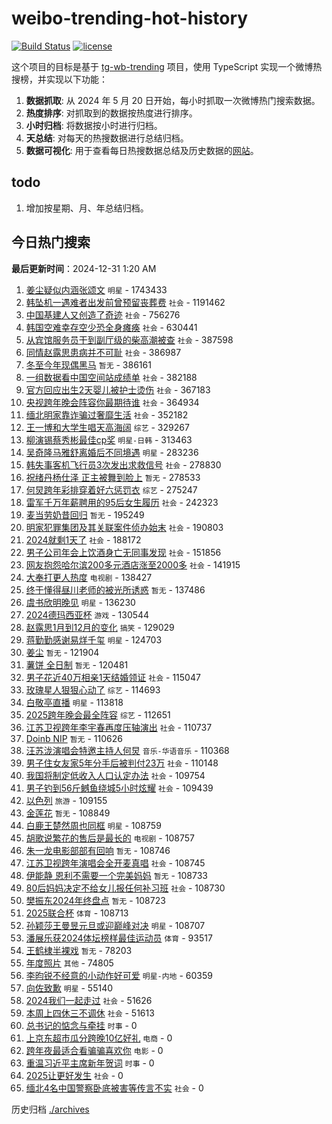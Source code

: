 # weibo-trending-hot-history

[![Build Status](https://github.com/lxw15337674/weibo-trending-hot-history/actions/workflows/nodejs.yml/badge.svg)](https://github.com/lxw15337674/weibo-trending-hot-history/actions)
[![license](https://img.shields.io/github/license/lxw15337674/weibo-trending-hot-history)](https://github.com/lxw15337674/weibo-trending-hot-history/blob/master/LICENSE)


这个项目的目标是基于 [tg-wb-trending](https://github.com/xiadd/tg-wb-trending) 项目，使用 TypeScript 实现一个微博热搜榜，并实现以下功能：

1. **数据抓取**: 从 2024 年 5 月 20 日开始，每小时抓取一次微博热门搜索数据。
2. **热度排序**: 对抓取到的数据按热度进行排序。
3. **小时归档**: 将数据按小时进行归档。
4. **天总结**: 对每天的热搜数据进行总结归档。
5. **数据可视化**: 用于查看每日热搜数据总结及历史数据的[网站](https://weibo-trending-hot-history.vercel.app/)。

## todo

1. 增加按星期、月、年总结归档。



## 今日热门搜索


















































































































































































































































































































































































































































































































































































































































































































































































































































































































































































































































































































































































































































































































































































































































































































































































































































































































































































































































































































































































































































































































































































































































































































































































































































































































































































































































































































































































































































































































































































































































































































































































































































































































































































































































































































































































































































































































































































































































































































































































































































































































































































































































































































































































































































































































































































































































































































































































































































































































































































































































































































































































































































































<!-- BEGIN -->

**最后更新时间**：2024-12-31 1:20 AM
1. [姜尘疑似内涵张颂文](https://m.weibo.cn/search?containerid=100103type%3D1%26t%3D10%26q%3D%23%E5%A7%9C%E5%B0%98%E7%96%91%E4%BC%BC%E5%86%85%E6%B6%B5%E5%BC%A0%E9%A2%82%E6%96%87%23&stream_entry_id=31&isnewpage=1&extparam=seat%3D1%26lcate%3D5001%26realpos%3D1%26pos%3D0%26dgr%3D0%26filter_type%3Drealtimehot%26c_type%3D31%26cate%3D5001%26flag%3D1%26q%3D%2523%25E5%25A7%259C%25E5%25B0%2598%25E7%2596%2591%25E4%25BC%25BC%25E5%2586%2585%25E6%25B6%25B5%25E5%25BC%25A0%25E9%25A2%2582%25E6%2596%2587%2523%26band_rank%3D1%26stream_entry_id%3D31%26display_time%3D1735576138%26pre_seqid%3D17355761381150324529144) `明星` - 1743433
2. [韩坠机一遇难者出发前曾预留丧葬费](https://m.weibo.cn/search?containerid=100103type%3D1%26t%3D10%26q%3D%23%E9%9F%A9%E5%9D%A0%E6%9C%BA%E4%B8%80%E9%81%87%E9%9A%BE%E8%80%85%E5%87%BA%E5%8F%91%E5%89%8D%E6%9B%BE%E9%A2%84%E7%95%99%E4%B8%A7%E8%91%AC%E8%B4%B9%23&stream_entry_id=31&isnewpage=1&extparam=seat%3D1%26lcate%3D5001%26realpos%3D2%26pos%3D1%26dgr%3D0%26filter_type%3Drealtimehot%26c_type%3D31%26cate%3D5001%26flag%3D1%26q%3D%2523%25E9%259F%25A9%25E5%259D%25A0%25E6%259C%25BA%25E4%25B8%2580%25E9%2581%2587%25E9%259A%25BE%25E8%2580%2585%25E5%2587%25BA%25E5%258F%2591%25E5%2589%258D%25E6%259B%25BE%25E9%25A2%2584%25E7%2595%2599%25E4%25B8%25A7%25E8%2591%25AC%25E8%25B4%25B9%2523%26band_rank%3D2%26stream_entry_id%3D31%26display_time%3D1735576138%26pre_seqid%3D17355761381150324529144) `社会` - 1191462
3. [中国基建人又创造了奇迹](https://m.weibo.cn/search?containerid=100103type%3D1%26t%3D10%26q%3D%23%E4%B8%AD%E5%9B%BD%E5%9F%BA%E5%BB%BA%E4%BA%BA%E5%8F%88%E5%88%9B%E9%80%A0%E4%BA%86%E5%A5%87%E8%BF%B9%23&stream_entry_id=31&isnewpage=1&extparam=seat%3D1%26lcate%3D5001%26realpos%3D3%26pos%3D2%26dgr%3D0%26filter_type%3Drealtimehot%26c_type%3D31%26cate%3D5001%26flag%3D0%26q%3D%2523%25E4%25B8%25AD%25E5%259B%25BD%25E5%259F%25BA%25E5%25BB%25BA%25E4%25BA%25BA%25E5%258F%2588%25E5%2588%259B%25E9%2580%25A0%25E4%25BA%2586%25E5%25A5%2587%25E8%25BF%25B9%2523%26band_rank%3D3%26stream_entry_id%3D31%26display_time%3D1735576138%26pre_seqid%3D17355761381150324529144) `社会` - 756276
4. [韩国空难幸存空少恐全身瘫痪](https://m.weibo.cn/search?containerid=100103type%3D1%26t%3D10%26q%3D%23%E9%9F%A9%E5%9B%BD%E7%A9%BA%E9%9A%BE%E5%B9%B8%E5%AD%98%E7%A9%BA%E5%B0%91%E6%81%90%E5%85%A8%E8%BA%AB%E7%98%AB%E7%97%AA%23&stream_entry_id=31&isnewpage=1&extparam=seat%3D1%26lcate%3D5001%26realpos%3D4%26pos%3D4%26dgr%3D0%26filter_type%3Drealtimehot%26c_type%3D31%26cate%3D5001%26flag%3D0%26q%3D%2523%25E9%259F%25A9%25E5%259B%25BD%25E7%25A9%25BA%25E9%259A%25BE%25E5%25B9%25B8%25E5%25AD%2598%25E7%25A9%25BA%25E5%25B0%2591%25E6%2581%2590%25E5%2585%25A8%25E8%25BA%25AB%25E7%2598%25AB%25E7%2597%25AA%2523%26band_rank%3D4%26stream_entry_id%3D31%26display_time%3D1735576138%26pre_seqid%3D17355761381150324529144) `社会` - 630441
5. [从宾馆服务员干到副厅级的柴高潮被查](https://m.weibo.cn/search?containerid=100103type%3D1%26t%3D10%26q%3D%23%E4%BB%8E%E5%AE%BE%E9%A6%86%E6%9C%8D%E5%8A%A1%E5%91%98%E5%B9%B2%E5%88%B0%E5%89%AF%E5%8E%85%E7%BA%A7%E7%9A%84%E6%9F%B4%E9%AB%98%E6%BD%AE%E8%A2%AB%E6%9F%A5%23&stream_entry_id=31&isnewpage=1&extparam=seat%3D1%26lcate%3D5001%26realpos%3D5%26pos%3D5%26dgr%3D0%26filter_type%3Drealtimehot%26c_type%3D31%26cate%3D5001%26flag%3D2%26q%3D%2523%25E4%25BB%258E%25E5%25AE%25BE%25E9%25A6%2586%25E6%259C%258D%25E5%258A%25A1%25E5%2591%2598%25E5%25B9%25B2%25E5%2588%25B0%25E5%2589%25AF%25E5%258E%2585%25E7%25BA%25A7%25E7%259A%2584%25E6%259F%25B4%25E9%25AB%2598%25E6%25BD%25AE%25E8%25A2%25AB%25E6%259F%25A5%2523%26band_rank%3D5%26stream_entry_id%3D31%26display_time%3D1735576138%26pre_seqid%3D17355761381150324529144) `社会` - 387598
6. [同情赵露思患病并不可耻](https://m.weibo.cn/search?containerid=100103type%3D1%26t%3D10%26q%3D%23%E5%90%8C%E6%83%85%E8%B5%B5%E9%9C%B2%E6%80%9D%E6%82%A3%E7%97%85%E5%B9%B6%E4%B8%8D%E5%8F%AF%E8%80%BB%23&stream_entry_id=31&isnewpage=1&extparam=seat%3D1%26lcate%3D5001%26realpos%3D6%26pos%3D6%26dgr%3D0%26filter_type%3Drealtimehot%26c_type%3D31%26cate%3D5001%26flag%3D2%26q%3D%2523%25E5%2590%258C%25E6%2583%2585%25E8%25B5%25B5%25E9%259C%25B2%25E6%2580%259D%25E6%2582%25A3%25E7%2597%2585%25E5%25B9%25B6%25E4%25B8%258D%25E5%258F%25AF%25E8%2580%25BB%2523%26band_rank%3D6%26stream_entry_id%3D31%26display_time%3D1735576138%26pre_seqid%3D17355761381150324529144) `社会` - 386987
7. [冬至今年现偶黑马](https://m.weibo.cn/search?containerid=100103type%3D1%26t%3D10%26q%3D%E5%86%AC%E8%87%B3%E4%BB%8A%E5%B9%B4%E7%8E%B0%E5%81%B6%E9%BB%91%E9%A9%AC&stream_entry_id=31&isnewpage=1&extparam=seat%3D1%26lcate%3D5001%26realpos%3D7%26pos%3D8%26dgr%3D0%26filter_type%3Drealtimehot%26c_type%3D31%26cate%3D5001%26flag%3D2%26q%3D%25E5%2586%25AC%25E8%2587%25B3%25E4%25BB%258A%25E5%25B9%25B4%25E7%258E%25B0%25E5%2581%25B6%25E9%25BB%2591%25E9%25A9%25AC%26band_rank%3D7%26stream_entry_id%3D31%26display_time%3D1735576138%26pre_seqid%3D17355761381150324529144) `暂无` - 386161
8. [一组数据看中国空间站成绩单](https://m.weibo.cn/search?containerid=100103type%3D1%26t%3D10%26q%3D%23%E4%B8%80%E7%BB%84%E6%95%B0%E6%8D%AE%E7%9C%8B%E4%B8%AD%E5%9B%BD%E7%A9%BA%E9%97%B4%E7%AB%99%E6%88%90%E7%BB%A9%E5%8D%95%23&stream_entry_id=31&isnewpage=1&extparam=seat%3D1%26cate%3D5001%26lcate%3D5001%26band_rank%3D3%26pos%3D2%26q%3D%2523%25E4%25B8%2580%25E7%25BB%2584%25E6%2595%25B0%25E6%258D%25AE%25E7%259C%258B%25E4%25B8%25AD%25E5%259B%25BD%25E7%25A9%25BA%25E9%2597%25B4%25E7%25AB%2599%25E6%2588%2590%25E7%25BB%25A9%25E5%258D%2595%2523%26dgr%3D0%26realpos%3D3%26stream_entry_id%3D31%26filter_type%3Drealtimehot%26flag%3D0%26c_type%3D31%26display_time%3D1735579225%26pre_seqid%3D173557922532002329041121) `社会` - 382188
9. [官方回应出生2天婴儿被护士烫伤](https://m.weibo.cn/search?containerid=100103type%3D1%26t%3D10%26q%3D%23%E5%AE%98%E6%96%B9%E5%9B%9E%E5%BA%94%E5%87%BA%E7%94%9F2%E5%A4%A9%E5%A9%B4%E5%84%BF%E8%A2%AB%E6%8A%A4%E5%A3%AB%E7%83%AB%E4%BC%A4%23&stream_entry_id=31&isnewpage=1&extparam=seat%3D1%26lcate%3D5001%26realpos%3D8%26pos%3D9%26dgr%3D0%26filter_type%3Drealtimehot%26c_type%3D31%26cate%3D5001%26flag%3D1%26q%3D%2523%25E5%25AE%2598%25E6%2596%25B9%25E5%259B%259E%25E5%25BA%2594%25E5%2587%25BA%25E7%2594%259F2%25E5%25A4%25A9%25E5%25A9%25B4%25E5%2584%25BF%25E8%25A2%25AB%25E6%258A%25A4%25E5%25A3%25AB%25E7%2583%25AB%25E4%25BC%25A4%2523%26band_rank%3D8%26stream_entry_id%3D31%26display_time%3D1735576138%26pre_seqid%3D17355761381150324529144) `社会` - 367183
10. [央视跨年晚会阵容你最期待谁](https://m.weibo.cn/search?containerid=100103type%3D1%26t%3D10%26q%3D%23%E5%A4%AE%E8%A7%86%E8%B7%A8%E5%B9%B4%E6%99%9A%E4%BC%9A%E9%98%B5%E5%AE%B9%E4%BD%A0%E6%9C%80%E6%9C%9F%E5%BE%85%E8%B0%81%23&stream_entry_id=31&isnewpage=1&extparam=seat%3D1%26lcate%3D5001%26realpos%3D9%26pos%3D10%26dgr%3D0%26filter_type%3Drealtimehot%26c_type%3D31%26cate%3D5001%26flag%3D0%26q%3D%2523%25E5%25A4%25AE%25E8%25A7%2586%25E8%25B7%25A8%25E5%25B9%25B4%25E6%2599%259A%25E4%25BC%259A%25E9%2598%25B5%25E5%25AE%25B9%25E4%25BD%25A0%25E6%259C%2580%25E6%259C%259F%25E5%25BE%2585%25E8%25B0%2581%2523%26band_rank%3D9%26stream_entry_id%3D31%26display_time%3D1735576138%26pre_seqid%3D17355761381150324529144) `社会` - 364934
11. [缅北明家靠诈骗过奢靡生活](https://m.weibo.cn/search?containerid=100103type%3D1%26t%3D10%26q%3D%23%E7%BC%85%E5%8C%97%E6%98%8E%E5%AE%B6%E9%9D%A0%E8%AF%88%E9%AA%97%E8%BF%87%E5%A5%A2%E9%9D%A1%E7%94%9F%E6%B4%BB%23&stream_entry_id=31&isnewpage=1&extparam=seat%3D1%26lcate%3D5001%26realpos%3D10%26pos%3D11%26dgr%3D0%26filter_type%3Drealtimehot%26c_type%3D31%26cate%3D5001%26flag%3D1%26q%3D%2523%25E7%25BC%2585%25E5%258C%2597%25E6%2598%258E%25E5%25AE%25B6%25E9%259D%25A0%25E8%25AF%2588%25E9%25AA%2597%25E8%25BF%2587%25E5%25A5%25A2%25E9%259D%25A1%25E7%2594%259F%25E6%25B4%25BB%2523%26band_rank%3D10%26stream_entry_id%3D31%26display_time%3D1735576138%26pre_seqid%3D17355761381150324529144) `社会` - 352182
12. [王一博和大学生唱天高海阔](https://m.weibo.cn/search?containerid=100103type%3D1%26t%3D10%26q%3D%23%E7%8E%8B%E4%B8%80%E5%8D%9A%E5%92%8C%E5%A4%A7%E5%AD%A6%E7%94%9F%E5%94%B1%E5%A4%A9%E9%AB%98%E6%B5%B7%E9%98%94%23&stream_entry_id=31&isnewpage=1&extparam=seat%3D1%26lcate%3D5001%26realpos%3D11%26pos%3D12%26dgr%3D0%26filter_type%3Drealtimehot%26c_type%3D31%26cate%3D5001%26flag%3D1%26q%3D%2523%25E7%258E%258B%25E4%25B8%2580%25E5%258D%259A%25E5%2592%258C%25E5%25A4%25A7%25E5%25AD%25A6%25E7%2594%259F%25E5%2594%25B1%25E5%25A4%25A9%25E9%25AB%2598%25E6%25B5%25B7%25E9%2598%2594%2523%26band_rank%3D11%26stream_entry_id%3D31%26display_time%3D1735576138%26pre_seqid%3D17355761381150324529144) `综艺` - 329267
13. [柳演锡蔡秀彬最佳cp奖](https://m.weibo.cn/search?containerid=100103type%3D1%26t%3D10%26q%3D%23%E6%9F%B3%E6%BC%94%E9%94%A1%E8%94%A1%E7%A7%80%E5%BD%AC%E6%9C%80%E4%BD%B3cp%E5%A5%96%23&stream_entry_id=31&isnewpage=1&extparam=seat%3D1%26lcate%3D5001%26realpos%3D12%26pos%3D13%26dgr%3D0%26filter_type%3Drealtimehot%26c_type%3D31%26cate%3D5001%26flag%3D0%26q%3D%2523%25E6%259F%25B3%25E6%25BC%2594%25E9%2594%25A1%25E8%2594%25A1%25E7%25A7%2580%25E5%25BD%25AC%25E6%259C%2580%25E4%25BD%25B3cp%25E5%25A5%2596%2523%26band_rank%3D12%26stream_entry_id%3D31%26display_time%3D1735576138%26pre_seqid%3D17355761381150324529144) `明星-日韩` - 313463
14. [吴奇隆马雅舒离婚后不同境遇](https://m.weibo.cn/search?containerid=100103type%3D1%26t%3D10%26q%3D%23%E5%90%B4%E5%A5%87%E9%9A%86%E9%A9%AC%E9%9B%85%E8%88%92%E7%A6%BB%E5%A9%9A%E5%90%8E%E4%B8%8D%E5%90%8C%E5%A2%83%E9%81%87%23&stream_entry_id=31&isnewpage=1&extparam=seat%3D1%26lcate%3D5001%26realpos%3D13%26pos%3D14%26dgr%3D0%26filter_type%3Drealtimehot%26c_type%3D31%26cate%3D5001%26flag%3D2%26q%3D%2523%25E5%2590%25B4%25E5%25A5%2587%25E9%259A%2586%25E9%25A9%25AC%25E9%259B%2585%25E8%2588%2592%25E7%25A6%25BB%25E5%25A9%259A%25E5%2590%258E%25E4%25B8%258D%25E5%2590%258C%25E5%25A2%2583%25E9%2581%2587%2523%26band_rank%3D13%26stream_entry_id%3D31%26display_time%3D1735576138%26pre_seqid%3D17355761381150324529144) `明星` - 283236
15. [韩失事客机飞行员3次发出求救信号](https://m.weibo.cn/search?containerid=100103type%3D1%26t%3D10%26q%3D%23%E9%9F%A9%E5%A4%B1%E4%BA%8B%E5%AE%A2%E6%9C%BA%E9%A3%9E%E8%A1%8C%E5%91%983%E6%AC%A1%E5%8F%91%E5%87%BA%E6%B1%82%E6%95%91%E4%BF%A1%E5%8F%B7%23&stream_entry_id=31&isnewpage=1&extparam=seat%3D1%26lcate%3D5001%26realpos%3D14%26pos%3D15%26dgr%3D0%26filter_type%3Drealtimehot%26c_type%3D31%26cate%3D5001%26flag%3D0%26q%3D%2523%25E9%259F%25A9%25E5%25A4%25B1%25E4%25BA%258B%25E5%25AE%25A2%25E6%259C%25BA%25E9%25A3%259E%25E8%25A1%258C%25E5%2591%25983%25E6%25AC%25A1%25E5%258F%2591%25E5%2587%25BA%25E6%25B1%2582%25E6%2595%2591%25E4%25BF%25A1%25E5%258F%25B7%2523%26band_rank%3D14%26stream_entry_id%3D31%26display_time%3D1735576138%26pre_seqid%3D17355761381150324529144) `社会` - 278830
16. [祝绪丹杨仕泽 正主被舞到脸上](https://m.weibo.cn/search?containerid=100103type%3D1%26t%3D10%26q%3D%E7%A5%9D%E7%BB%AA%E4%B8%B9%E6%9D%A8%E4%BB%95%E6%B3%BD+%E6%AD%A3%E4%B8%BB%E8%A2%AB%E8%88%9E%E5%88%B0%E8%84%B8%E4%B8%8A&stream_entry_id=31&isnewpage=1&extparam=seat%3D1%26lcate%3D5001%26realpos%3D15%26pos%3D16%26dgr%3D0%26filter_type%3Drealtimehot%26c_type%3D31%26cate%3D5001%26flag%3D1%26q%3D%25E7%25A5%259D%25E7%25BB%25AA%25E4%25B8%25B9%25E6%259D%25A8%25E4%25BB%2595%25E6%25B3%25BD%2520%25E6%25AD%25A3%25E4%25B8%25BB%25E8%25A2%25AB%25E8%2588%259E%25E5%2588%25B0%25E8%2584%25B8%25E4%25B8%258A%26band_rank%3D15%26stream_entry_id%3D31%26display_time%3D1735576138%26pre_seqid%3D17355761381150324529144) `暂无` - 278533
17. [何炅跨年彩排穿着好六惩罚衣](https://m.weibo.cn/search?containerid=100103type%3D1%26t%3D10%26q%3D%23%E4%BD%95%E7%82%85%E8%B7%A8%E5%B9%B4%E5%BD%A9%E6%8E%92%E7%A9%BF%E7%9D%80%E5%A5%BD%E5%85%AD%E6%83%A9%E7%BD%9A%E8%A1%A3%23&stream_entry_id=31&isnewpage=1&extparam=seat%3D1%26lcate%3D5001%26realpos%3D16%26pos%3D17%26dgr%3D0%26filter_type%3Drealtimehot%26c_type%3D31%26cate%3D5001%26flag%3D1%26q%3D%2523%25E4%25BD%2595%25E7%2582%2585%25E8%25B7%25A8%25E5%25B9%25B4%25E5%25BD%25A9%25E6%258E%2592%25E7%25A9%25BF%25E7%259D%2580%25E5%25A5%25BD%25E5%2585%25AD%25E6%2583%25A9%25E7%25BD%259A%25E8%25A1%25A3%2523%26band_rank%3D16%26stream_entry_id%3D31%26display_time%3D1735576138%26pre_seqid%3D17355761381150324529144) `综艺` - 275247
18. [雷军千万年薪聘用的95后女生履历](https://m.weibo.cn/search?containerid=100103type%3D1%26t%3D10%26q%3D%23%E9%9B%B7%E5%86%9B%E5%8D%83%E4%B8%87%E5%B9%B4%E8%96%AA%E8%81%98%E7%94%A8%E7%9A%8495%E5%90%8E%E5%A5%B3%E7%94%9F%E5%B1%A5%E5%8E%86%23&stream_entry_id=31&isnewpage=1&extparam=seat%3D1%26lcate%3D5001%26realpos%3D17%26pos%3D18%26dgr%3D0%26filter_type%3Drealtimehot%26c_type%3D31%26cate%3D5001%26flag%3D0%26q%3D%2523%25E9%259B%25B7%25E5%2586%259B%25E5%258D%2583%25E4%25B8%2587%25E5%25B9%25B4%25E8%2596%25AA%25E8%2581%2598%25E7%2594%25A8%25E7%259A%258495%25E5%2590%258E%25E5%25A5%25B3%25E7%2594%259F%25E5%25B1%25A5%25E5%258E%2586%2523%26band_rank%3D17%26stream_entry_id%3D31%26display_time%3D1735576138%26pre_seqid%3D17355761381150324529144) `社会` - 242323
19. [麦当劳奶昔回归](https://m.weibo.cn/search?containerid=100103type%3D1%26t%3D10%26q%3D%E9%BA%A6%E5%BD%93%E5%8A%B3%E5%A5%B6%E6%98%94%E5%9B%9E%E5%BD%92&stream_entry_id=31&isnewpage=1&extparam=seat%3D1%26lcate%3D5001%26realpos%3D18%26pos%3D19%26dgr%3D0%26filter_type%3Drealtimehot%26c_type%3D31%26cate%3D5001%26flag%3D0%26q%3D%25E9%25BA%25A6%25E5%25BD%2593%25E5%258A%25B3%25E5%25A5%25B6%25E6%2598%2594%25E5%259B%259E%25E5%25BD%2592%26band_rank%3D18%26stream_entry_id%3D31%26display_time%3D1735576138%26pre_seqid%3D17355761381150324529144) `暂无` - 195249
20. [明家犯罪集团及其关联案件侦办始末](https://m.weibo.cn/search?containerid=100103type%3D1%26t%3D10%26q%3D%23%E6%98%8E%E5%AE%B6%E7%8A%AF%E7%BD%AA%E9%9B%86%E5%9B%A2%E5%8F%8A%E5%85%B6%E5%85%B3%E8%81%94%E6%A1%88%E4%BB%B6%E4%BE%A6%E5%8A%9E%E5%A7%8B%E6%9C%AB%23&stream_entry_id=31&isnewpage=1&extparam=seat%3D1%26cate%3D5001%26lcate%3D5001%26band_rank%3D10%26pos%3D11%26q%3D%2523%25E6%2598%258E%25E5%25AE%25B6%25E7%258A%25AF%25E7%25BD%25AA%25E9%259B%2586%25E5%259B%25A2%25E5%258F%258A%25E5%2585%25B6%25E5%2585%25B3%25E8%2581%2594%25E6%25A1%2588%25E4%25BB%25B6%25E4%25BE%25A6%25E5%258A%259E%25E5%25A7%258B%25E6%259C%25AB%2523%26dgr%3D0%26realpos%3D10%26stream_entry_id%3D31%26filter_type%3Drealtimehot%26flag%3D1%26c_type%3D31%26display_time%3D1735579225%26pre_seqid%3D173557922532002329041121) `社会` - 190803
21. [2024就剩1天了](https://m.weibo.cn/search?containerid=100103type%3D1%26t%3D10%26q%3D%232024%E5%B0%B1%E5%89%A91%E5%A4%A9%E4%BA%86%23&stream_entry_id=31&isnewpage=1&extparam=seat%3D1%26lcate%3D5001%26realpos%3D24%26pos%3D25%26dgr%3D0%26filter_type%3Drealtimehot%26c_type%3D31%26cate%3D5001%26flag%3D1%26q%3D%25232024%25E5%25B0%25B1%25E5%2589%25A91%25E5%25A4%25A9%25E4%25BA%2586%2523%26band_rank%3D24%26stream_entry_id%3D31%26display_time%3D1735576138%26pre_seqid%3D17355761381150324529144) `社会` - 188172
22. [男子公司年会上饮酒身亡无同事发现](https://m.weibo.cn/search?containerid=100103type%3D1%26t%3D10%26q%3D%23%E7%94%B7%E5%AD%90%E5%85%AC%E5%8F%B8%E5%B9%B4%E4%BC%9A%E4%B8%8A%E9%A5%AE%E9%85%92%E8%BA%AB%E4%BA%A1%E6%97%A0%E5%90%8C%E4%BA%8B%E5%8F%91%E7%8E%B0%23&stream_entry_id=31&isnewpage=1&extparam=seat%3D1%26lcate%3D5001%26realpos%3D19%26pos%3D20%26dgr%3D0%26filter_type%3Drealtimehot%26c_type%3D31%26cate%3D5001%26flag%3D0%26q%3D%2523%25E7%2594%25B7%25E5%25AD%2590%25E5%2585%25AC%25E5%258F%25B8%25E5%25B9%25B4%25E4%25BC%259A%25E4%25B8%258A%25E9%25A5%25AE%25E9%2585%2592%25E8%25BA%25AB%25E4%25BA%25A1%25E6%2597%25A0%25E5%2590%258C%25E4%25BA%258B%25E5%258F%2591%25E7%258E%25B0%2523%26band_rank%3D19%26stream_entry_id%3D31%26display_time%3D1735576138%26pre_seqid%3D17355761381150324529144) `社会` - 151856
23. [网友抱怨哈尔滨200多元酒店涨至2000多](https://m.weibo.cn/search?containerid=100103type%3D1%26t%3D10%26q%3D%23%E7%BD%91%E5%8F%8B%E6%8A%B1%E6%80%A8%E5%93%88%E5%B0%94%E6%BB%A8200%E5%A4%9A%E5%85%83%E9%85%92%E5%BA%97%E6%B6%A8%E8%87%B32000%E5%A4%9A%23&stream_entry_id=31&isnewpage=1&extparam=seat%3D1%26lcate%3D5001%26realpos%3D20%26pos%3D21%26dgr%3D0%26filter_type%3Drealtimehot%26c_type%3D31%26cate%3D5001%26flag%3D0%26q%3D%2523%25E7%25BD%2591%25E5%258F%258B%25E6%258A%25B1%25E6%2580%25A8%25E5%2593%2588%25E5%25B0%2594%25E6%25BB%25A8200%25E5%25A4%259A%25E5%2585%2583%25E9%2585%2592%25E5%25BA%2597%25E6%25B6%25A8%25E8%2587%25B32000%25E5%25A4%259A%2523%26band_rank%3D20%26stream_entry_id%3D31%26display_time%3D1735576138%26pre_seqid%3D17355761381150324529144) `社会` - 141915
24. [大奉打更人热度](https://m.weibo.cn/search?containerid=100103type%3D1%26t%3D10%26q%3D%E5%A4%A7%E5%A5%89%E6%89%93%E6%9B%B4%E4%BA%BA%E7%83%AD%E5%BA%A6&stream_entry_id=31&isnewpage=1&extparam=seat%3D1%26lcate%3D5001%26realpos%3D21%26pos%3D22%26dgr%3D0%26filter_type%3Drealtimehot%26c_type%3D31%26cate%3D5001%26flag%3D0%26q%3D%25E5%25A4%25A7%25E5%25A5%2589%25E6%2589%2593%25E6%259B%25B4%25E4%25BA%25BA%25E7%2583%25AD%25E5%25BA%25A6%26band_rank%3D21%26stream_entry_id%3D31%26display_time%3D1735576138%26pre_seqid%3D17355761381150324529144) `电视剧` - 138427
25. [终于懂得昼川老师的被光所诱惑](https://m.weibo.cn/search?containerid=100103type%3D1%26t%3D10%26q%3D%E7%BB%88%E4%BA%8E%E6%87%82%E5%BE%97%E6%98%BC%E5%B7%9D%E8%80%81%E5%B8%88%E7%9A%84%E8%A2%AB%E5%85%89%E6%89%80%E8%AF%B1%E6%83%91&stream_entry_id=31&isnewpage=1&extparam=seat%3D1%26lcate%3D5001%26realpos%3D22%26pos%3D23%26dgr%3D0%26filter_type%3Drealtimehot%26c_type%3D31%26cate%3D5001%26flag%3D0%26q%3D%25E7%25BB%2588%25E4%25BA%258E%25E6%2587%2582%25E5%25BE%2597%25E6%2598%25BC%25E5%25B7%259D%25E8%2580%2581%25E5%25B8%2588%25E7%259A%2584%25E8%25A2%25AB%25E5%2585%2589%25E6%2589%2580%25E8%25AF%25B1%25E6%2583%2591%26band_rank%3D22%26stream_entry_id%3D31%26display_time%3D1735576138%26pre_seqid%3D17355761381150324529144) `暂无` - 137486
26. [虞书欣明晚见](https://m.weibo.cn/search?containerid=100103type%3D1%26t%3D10%26q%3D%23%E8%99%9E%E4%B9%A6%E6%AC%A3%E6%98%8E%E6%99%9A%E8%A7%81%23&stream_entry_id=31&isnewpage=1&extparam=seat%3D1%26lcate%3D5001%26realpos%3D23%26pos%3D24%26dgr%3D0%26filter_type%3Drealtimehot%26c_type%3D31%26cate%3D5001%26flag%3D1%26q%3D%2523%25E8%2599%259E%25E4%25B9%25A6%25E6%25AC%25A3%25E6%2598%258E%25E6%2599%259A%25E8%25A7%2581%2523%26band_rank%3D23%26stream_entry_id%3D31%26display_time%3D1735576138%26pre_seqid%3D17355761381150324529144) `明星` - 136230
27. [2024德玛西亚杯](https://m.weibo.cn/search?containerid=100103type%3D1%26t%3D10%26q%3D2024%E5%BE%B7%E7%8E%9B%E8%A5%BF%E4%BA%9A%E6%9D%AF&stream_entry_id=31&isnewpage=1&extparam=seat%3D1%26lcate%3D5001%26realpos%3D25%26pos%3D26%26dgr%3D0%26filter_type%3Drealtimehot%26c_type%3D31%26cate%3D5001%26flag%3D1%26q%3D2024%25E5%25BE%25B7%25E7%258E%259B%25E8%25A5%25BF%25E4%25BA%259A%25E6%259D%25AF%26band_rank%3D25%26stream_entry_id%3D31%26display_time%3D1735576138%26pre_seqid%3D17355761381150324529144) `游戏` - 130544
28. [赵露思1月到12月的变化](https://m.weibo.cn/search?containerid=100103type%3D1%26t%3D10%26q%3D%23%E8%B5%B5%E9%9C%B2%E6%80%9D1%E6%9C%88%E5%88%B012%E6%9C%88%E7%9A%84%E5%8F%98%E5%8C%96%23&stream_entry_id=31&isnewpage=1&extparam=seat%3D1%26lcate%3D5001%26realpos%3D26%26pos%3D27%26dgr%3D0%26filter_type%3Drealtimehot%26c_type%3D31%26cate%3D5001%26flag%3D0%26q%3D%2523%25E8%25B5%25B5%25E9%259C%25B2%25E6%2580%259D1%25E6%259C%2588%25E5%2588%25B012%25E6%259C%2588%25E7%259A%2584%25E5%258F%2598%25E5%258C%2596%2523%26band_rank%3D26%26stream_entry_id%3D31%26display_time%3D1735576138%26pre_seqid%3D17355761381150324529144) `搞笑` - 129029
29. [蒋勤勤感谢易烊千玺](https://m.weibo.cn/search?containerid=100103type%3D1%26t%3D10%26q%3D%23%E8%92%8B%E5%8B%A4%E5%8B%A4%E6%84%9F%E8%B0%A2%E6%98%93%E7%83%8A%E5%8D%83%E7%8E%BA%23&stream_entry_id=31&isnewpage=1&extparam=seat%3D1%26lcate%3D5001%26realpos%3D27%26pos%3D28%26dgr%3D0%26filter_type%3Drealtimehot%26c_type%3D31%26cate%3D5001%26flag%3D1%26q%3D%2523%25E8%2592%258B%25E5%258B%25A4%25E5%258B%25A4%25E6%2584%259F%25E8%25B0%25A2%25E6%2598%2593%25E7%2583%258A%25E5%258D%2583%25E7%258E%25BA%2523%26band_rank%3D27%26stream_entry_id%3D31%26display_time%3D1735576138%26pre_seqid%3D17355761381150324529144) `明星` - 124703
30. [姜尘](https://m.weibo.cn/search?containerid=100103type%3D1%26t%3D10%26q%3D%E5%A7%9C%E5%B0%98&stream_entry_id=31&isnewpage=1&extparam=seat%3D1%26lcate%3D5001%26realpos%3D28%26pos%3D29%26dgr%3D0%26filter_type%3Drealtimehot%26c_type%3D31%26cate%3D5001%26flag%3D0%26q%3D%25E5%25A7%259C%25E5%25B0%2598%26band_rank%3D28%26stream_entry_id%3D31%26display_time%3D1735576138%26pre_seqid%3D17355761381150324529144) `暂无` - 121904
31. [薯饼 全日制](https://m.weibo.cn/search?containerid=100103type%3D1%26t%3D10%26q%3D%E8%96%AF%E9%A5%BC+%E5%85%A8%E6%97%A5%E5%88%B6&stream_entry_id=31&isnewpage=1&extparam=seat%3D1%26lcate%3D5001%26realpos%3D29%26pos%3D30%26dgr%3D0%26filter_type%3Drealtimehot%26c_type%3D31%26cate%3D5001%26flag%3D0%26q%3D%25E8%2596%25AF%25E9%25A5%25BC%2520%25E5%2585%25A8%25E6%2597%25A5%25E5%2588%25B6%26band_rank%3D29%26stream_entry_id%3D31%26display_time%3D1735576138%26pre_seqid%3D17355761381150324529144) `暂无` - 120481
32. [男子花近40万相亲1天结婚领证](https://m.weibo.cn/search?containerid=100103type%3D1%26t%3D10%26q%3D%23%E7%94%B7%E5%AD%90%E8%8A%B1%E8%BF%9140%E4%B8%87%E7%9B%B8%E4%BA%B21%E5%A4%A9%E7%BB%93%E5%A9%9A%E9%A2%86%E8%AF%81%23&stream_entry_id=31&isnewpage=1&extparam=seat%3D1%26lcate%3D5001%26realpos%3D30%26pos%3D31%26dgr%3D0%26filter_type%3Drealtimehot%26c_type%3D31%26cate%3D5001%26flag%3D0%26q%3D%2523%25E7%2594%25B7%25E5%25AD%2590%25E8%258A%25B1%25E8%25BF%259140%25E4%25B8%2587%25E7%259B%25B8%25E4%25BA%25B21%25E5%25A4%25A9%25E7%25BB%2593%25E5%25A9%259A%25E9%25A2%2586%25E8%25AF%2581%2523%26band_rank%3D30%26stream_entry_id%3D31%26display_time%3D1735576138%26pre_seqid%3D17355761381150324529144) `社会` - 115047
33. [玫瑰星人狠狠心动了](https://m.weibo.cn/search?containerid=100103type%3D1%26t%3D10%26q%3D%E7%8E%AB%E7%91%B0%E6%98%9F%E4%BA%BA%E7%8B%A0%E7%8B%A0%E5%BF%83%E5%8A%A8%E4%BA%86&stream_entry_id=31&isnewpage=1&extparam=seat%3D1%26lcate%3D5001%26realpos%3D31%26pos%3D32%26dgr%3D0%26filter_type%3Drealtimehot%26c_type%3D31%26cate%3D5001%26flag%3D1%26q%3D%25E7%258E%25AB%25E7%2591%25B0%25E6%2598%259F%25E4%25BA%25BA%25E7%258B%25A0%25E7%258B%25A0%25E5%25BF%2583%25E5%258A%25A8%25E4%25BA%2586%26band_rank%3D31%26stream_entry_id%3D31%26display_time%3D1735576138%26pre_seqid%3D17355761381150324529144) `综艺` - 114693
34. [白敬亭直播](https://m.weibo.cn/search?containerid=100103type%3D1%26t%3D10%26q%3D%E7%99%BD%E6%95%AC%E4%BA%AD%E7%9B%B4%E6%92%AD&stream_entry_id=31&isnewpage=1&extparam=seat%3D1%26lcate%3D5001%26realpos%3D32%26pos%3D33%26dgr%3D0%26filter_type%3Drealtimehot%26c_type%3D31%26cate%3D5001%26flag%3D0%26q%3D%25E7%2599%25BD%25E6%2595%25AC%25E4%25BA%25AD%25E7%259B%25B4%25E6%2592%25AD%26band_rank%3D32%26stream_entry_id%3D31%26display_time%3D1735576138%26pre_seqid%3D17355761381150324529144) `明星` - 113818
35. [2025跨年晚会最全阵容](https://m.weibo.cn/search?containerid=100103type%3D1%26t%3D10%26q%3D%232025%E8%B7%A8%E5%B9%B4%E6%99%9A%E4%BC%9A%E6%9C%80%E5%85%A8%E9%98%B5%E5%AE%B9%23&stream_entry_id=31&isnewpage=1&extparam=seat%3D1%26lcate%3D5001%26realpos%3D33%26pos%3D34%26dgr%3D0%26filter_type%3Drealtimehot%26c_type%3D31%26cate%3D5001%26flag%3D0%26q%3D%25232025%25E8%25B7%25A8%25E5%25B9%25B4%25E6%2599%259A%25E4%25BC%259A%25E6%259C%2580%25E5%2585%25A8%25E9%2598%25B5%25E5%25AE%25B9%2523%26band_rank%3D33%26stream_entry_id%3D31%26display_time%3D1735576138%26pre_seqid%3D17355761381150324529144) `综艺` - 112651
36. [江苏卫视跨年李宇春再度压轴演出](https://m.weibo.cn/search?containerid=100103type%3D1%26t%3D10%26q%3D%23%E6%B1%9F%E8%8B%8F%E5%8D%AB%E8%A7%86%E8%B7%A8%E5%B9%B4%E6%9D%8E%E5%AE%87%E6%98%A5%E5%86%8D%E5%BA%A6%E5%8E%8B%E8%BD%B4%E6%BC%94%E5%87%BA%23&stream_entry_id=31&isnewpage=1&extparam=seat%3D1%26lcate%3D5001%26realpos%3D34%26pos%3D35%26dgr%3D0%26filter_type%3Drealtimehot%26c_type%3D31%26cate%3D5001%26flag%3D0%26q%3D%2523%25E6%25B1%259F%25E8%258B%258F%25E5%258D%25AB%25E8%25A7%2586%25E8%25B7%25A8%25E5%25B9%25B4%25E6%259D%258E%25E5%25AE%2587%25E6%2598%25A5%25E5%2586%258D%25E5%25BA%25A6%25E5%258E%258B%25E8%25BD%25B4%25E6%25BC%2594%25E5%2587%25BA%2523%26band_rank%3D34%26stream_entry_id%3D31%26display_time%3D1735576138%26pre_seqid%3D17355761381150324529144) `社会` - 110737
37. [Doinb NIP](https://m.weibo.cn/search?containerid=100103type%3D1%26t%3D10%26q%3DDoinb+NIP&stream_entry_id=31&isnewpage=1&extparam=seat%3D1%26lcate%3D5001%26realpos%3D35%26pos%3D36%26dgr%3D0%26filter_type%3Drealtimehot%26c_type%3D31%26cate%3D5001%26flag%3D0%26q%3DDoinb%2520NIP%26band_rank%3D35%26stream_entry_id%3D31%26display_time%3D1735576138%26pre_seqid%3D17355761381150324529144) `暂无` - 110626
38. [汪苏泷演唱会特邀主持人何炅](https://m.weibo.cn/search?containerid=100103type%3D1%26t%3D10%26q%3D%23%E6%B1%AA%E8%8B%8F%E6%B3%B7%E6%BC%94%E5%94%B1%E4%BC%9A%E7%89%B9%E9%82%80%E4%B8%BB%E6%8C%81%E4%BA%BA%E4%BD%95%E7%82%85%23&stream_entry_id=31&isnewpage=1&extparam=seat%3D1%26lcate%3D5001%26realpos%3D36%26pos%3D37%26dgr%3D0%26filter_type%3Drealtimehot%26c_type%3D31%26cate%3D5001%26flag%3D0%26q%3D%2523%25E6%25B1%25AA%25E8%258B%258F%25E6%25B3%25B7%25E6%25BC%2594%25E5%2594%25B1%25E4%25BC%259A%25E7%2589%25B9%25E9%2582%2580%25E4%25B8%25BB%25E6%258C%2581%25E4%25BA%25BA%25E4%25BD%2595%25E7%2582%2585%2523%26band_rank%3D36%26stream_entry_id%3D31%26display_time%3D1735576138%26pre_seqid%3D17355761381150324529144) `音乐-华语音乐` - 110368
39. [男子住女友家5年分手后被判付23万](https://m.weibo.cn/search?containerid=100103type%3D1%26t%3D10%26q%3D%23%E7%94%B7%E5%AD%90%E4%BD%8F%E5%A5%B3%E5%8F%8B%E5%AE%B65%E5%B9%B4%E5%88%86%E6%89%8B%E5%90%8E%E8%A2%AB%E5%88%A4%E4%BB%9823%E4%B8%87%23&stream_entry_id=31&isnewpage=1&extparam=seat%3D1%26lcate%3D5001%26realpos%3D37%26pos%3D38%26dgr%3D0%26filter_type%3Drealtimehot%26c_type%3D31%26cate%3D5001%26flag%3D0%26q%3D%2523%25E7%2594%25B7%25E5%25AD%2590%25E4%25BD%258F%25E5%25A5%25B3%25E5%258F%258B%25E5%25AE%25B65%25E5%25B9%25B4%25E5%2588%2586%25E6%2589%258B%25E5%2590%258E%25E8%25A2%25AB%25E5%2588%25A4%25E4%25BB%259823%25E4%25B8%2587%2523%26band_rank%3D37%26stream_entry_id%3D31%26display_time%3D1735576138%26pre_seqid%3D17355761381150324529144) `社会` - 110148
40. [我国将制定低收入人口认定办法](https://m.weibo.cn/search?containerid=100103type%3D1%26t%3D10%26q%3D%23%E6%88%91%E5%9B%BD%E5%B0%86%E5%88%B6%E5%AE%9A%E4%BD%8E%E6%94%B6%E5%85%A5%E4%BA%BA%E5%8F%A3%E8%AE%A4%E5%AE%9A%E5%8A%9E%E6%B3%95%23&stream_entry_id=31&isnewpage=1&extparam=seat%3D1%26lcate%3D5001%26realpos%3D38%26pos%3D39%26dgr%3D0%26filter_type%3Drealtimehot%26c_type%3D31%26cate%3D5001%26flag%3D1%26q%3D%2523%25E6%2588%2591%25E5%259B%25BD%25E5%25B0%2586%25E5%2588%25B6%25E5%25AE%259A%25E4%25BD%258E%25E6%2594%25B6%25E5%2585%25A5%25E4%25BA%25BA%25E5%258F%25A3%25E8%25AE%25A4%25E5%25AE%259A%25E5%258A%259E%25E6%25B3%2595%2523%26band_rank%3D38%26stream_entry_id%3D31%26display_time%3D1735576138%26pre_seqid%3D17355761381150324529144) `社会` - 109754
41. [男子钓到56斤鳡鱼绕城5小时炫耀](https://m.weibo.cn/search?containerid=100103type%3D1%26t%3D10%26q%3D%23%E7%94%B7%E5%AD%90%E9%92%93%E5%88%B056%E6%96%A4%E9%B3%A1%E9%B1%BC%E7%BB%95%E5%9F%8E5%E5%B0%8F%E6%97%B6%E7%82%AB%E8%80%80%23&stream_entry_id=31&isnewpage=1&extparam=seat%3D1%26lcate%3D5001%26realpos%3D39%26pos%3D40%26dgr%3D0%26filter_type%3Drealtimehot%26c_type%3D31%26cate%3D5001%26flag%3D0%26q%3D%2523%25E7%2594%25B7%25E5%25AD%2590%25E9%2592%2593%25E5%2588%25B056%25E6%2596%25A4%25E9%25B3%25A1%25E9%25B1%25BC%25E7%25BB%2595%25E5%259F%258E5%25E5%25B0%258F%25E6%2597%25B6%25E7%2582%25AB%25E8%2580%2580%2523%26band_rank%3D39%26stream_entry_id%3D31%26display_time%3D1735576138%26pre_seqid%3D17355761381150324529144) `社会` - 109439
42. [以色列](https://m.weibo.cn/search?containerid=100103type%3D1%26t%3D10%26q%3D%E4%BB%A5%E8%89%B2%E5%88%97&stream_entry_id=31&isnewpage=1&extparam=seat%3D1%26lcate%3D5001%26realpos%3D40%26pos%3D41%26dgr%3D0%26filter_type%3Drealtimehot%26c_type%3D31%26cate%3D5001%26flag%3D0%26q%3D%25E4%25BB%25A5%25E8%2589%25B2%25E5%2588%2597%26band_rank%3D40%26stream_entry_id%3D31%26display_time%3D1735576138%26pre_seqid%3D17355761381150324529144) `旅游` - 109155
43. [金莲花](https://m.weibo.cn/search?containerid=100103type%3D1%26t%3D10%26q%3D%E9%87%91%E8%8E%B2%E8%8A%B1&stream_entry_id=31&isnewpage=1&extparam=seat%3D1%26lcate%3D5001%26realpos%3D41%26pos%3D42%26dgr%3D0%26filter_type%3Drealtimehot%26c_type%3D31%26cate%3D5001%26flag%3D1%26q%3D%25E9%2587%2591%25E8%258E%25B2%25E8%258A%25B1%26band_rank%3D41%26stream_entry_id%3D31%26display_time%3D1735576138%26pre_seqid%3D17355761381150324529144) `暂无` - 108849
44. [白鹿王楚然周也同框](https://m.weibo.cn/search?containerid=100103type%3D1%26t%3D10%26q%3D%23%E7%99%BD%E9%B9%BF%E7%8E%8B%E6%A5%9A%E7%84%B6%E5%91%A8%E4%B9%9F%E5%90%8C%E6%A1%86%23&stream_entry_id=31&isnewpage=1&extparam=seat%3D1%26lcate%3D5001%26realpos%3D42%26pos%3D43%26dgr%3D0%26filter_type%3Drealtimehot%26c_type%3D31%26cate%3D5001%26flag%3D0%26q%3D%2523%25E7%2599%25BD%25E9%25B9%25BF%25E7%258E%258B%25E6%25A5%259A%25E7%2584%25B6%25E5%2591%25A8%25E4%25B9%259F%25E5%2590%258C%25E6%25A1%2586%2523%26band_rank%3D42%26stream_entry_id%3D31%26display_time%3D1735576138%26pre_seqid%3D17355761381150324529144) `明星` - 108759
45. [胡歌说繁花的售后是最长的](https://m.weibo.cn/search?containerid=100103type%3D1%26t%3D10%26q%3D%23%E8%83%A1%E6%AD%8C%E8%AF%B4%E7%B9%81%E8%8A%B1%E7%9A%84%E5%94%AE%E5%90%8E%E6%98%AF%E6%9C%80%E9%95%BF%E7%9A%84%23&stream_entry_id=31&isnewpage=1&extparam=seat%3D1%26lcate%3D5001%26realpos%3D43%26pos%3D44%26dgr%3D0%26filter_type%3Drealtimehot%26c_type%3D31%26cate%3D5001%26flag%3D1%26q%3D%2523%25E8%2583%25A1%25E6%25AD%258C%25E8%25AF%25B4%25E7%25B9%2581%25E8%258A%25B1%25E7%259A%2584%25E5%2594%25AE%25E5%2590%258E%25E6%2598%25AF%25E6%259C%2580%25E9%2595%25BF%25E7%259A%2584%2523%26band_rank%3D43%26stream_entry_id%3D31%26display_time%3D1735576138%26pre_seqid%3D17355761381150324529144) `电视剧` - 108757
46. [朱一龙电影部部有回响](https://m.weibo.cn/search?containerid=100103type%3D1%26t%3D10%26q%3D%E6%9C%B1%E4%B8%80%E9%BE%99%E7%94%B5%E5%BD%B1%E9%83%A8%E9%83%A8%E6%9C%89%E5%9B%9E%E5%93%8D&stream_entry_id=31&isnewpage=1&extparam=seat%3D1%26lcate%3D5001%26realpos%3D44%26pos%3D45%26dgr%3D0%26filter_type%3Drealtimehot%26c_type%3D31%26cate%3D5001%26flag%3D1%26q%3D%25E6%259C%25B1%25E4%25B8%2580%25E9%25BE%2599%25E7%2594%25B5%25E5%25BD%25B1%25E9%2583%25A8%25E9%2583%25A8%25E6%259C%2589%25E5%259B%259E%25E5%2593%258D%26band_rank%3D44%26stream_entry_id%3D31%26display_time%3D1735576138%26pre_seqid%3D17355761381150324529144) `暂无` - 108746
47. [江苏卫视跨年演唱会全开麦真唱](https://m.weibo.cn/search?containerid=100103type%3D1%26t%3D10%26q%3D%23%E6%B1%9F%E8%8B%8F%E5%8D%AB%E8%A7%86%E8%B7%A8%E5%B9%B4%E6%BC%94%E5%94%B1%E4%BC%9A%E5%85%A8%E5%BC%80%E9%BA%A6%E7%9C%9F%E5%94%B1%23&stream_entry_id=31&isnewpage=1&extparam=seat%3D1%26lcate%3D5001%26realpos%3D45%26pos%3D46%26dgr%3D0%26filter_type%3Drealtimehot%26c_type%3D31%26cate%3D5001%26flag%3D1%26q%3D%2523%25E6%25B1%259F%25E8%258B%258F%25E5%258D%25AB%25E8%25A7%2586%25E8%25B7%25A8%25E5%25B9%25B4%25E6%25BC%2594%25E5%2594%25B1%25E4%25BC%259A%25E5%2585%25A8%25E5%25BC%2580%25E9%25BA%25A6%25E7%259C%259F%25E5%2594%25B1%2523%26band_rank%3D45%26stream_entry_id%3D31%26display_time%3D1735576138%26pre_seqid%3D17355761381150324529144) `社会` - 108745
48. [伊能静 恩利不需要一个完美妈妈](https://m.weibo.cn/search?containerid=100103type%3D1%26t%3D10%26q%3D%E4%BC%8A%E8%83%BD%E9%9D%99+%E6%81%A9%E5%88%A9%E4%B8%8D%E9%9C%80%E8%A6%81%E4%B8%80%E4%B8%AA%E5%AE%8C%E7%BE%8E%E5%A6%88%E5%A6%88&stream_entry_id=31&isnewpage=1&extparam=seat%3D1%26lcate%3D5001%26realpos%3D46%26pos%3D47%26dgr%3D0%26filter_type%3Drealtimehot%26c_type%3D31%26cate%3D5001%26flag%3D0%26q%3D%25E4%25BC%258A%25E8%2583%25BD%25E9%259D%2599%2520%25E6%2581%25A9%25E5%2588%25A9%25E4%25B8%258D%25E9%259C%2580%25E8%25A6%2581%25E4%25B8%2580%25E4%25B8%25AA%25E5%25AE%258C%25E7%25BE%258E%25E5%25A6%2588%25E5%25A6%2588%26band_rank%3D46%26stream_entry_id%3D31%26display_time%3D1735576138%26pre_seqid%3D17355761381150324529144) `暂无` - 108733
49. [80后妈妈决定不给女儿报任何补习班](https://m.weibo.cn/search?containerid=100103type%3D1%26t%3D10%26q%3D%2380%E5%90%8E%E5%A6%88%E5%A6%88%E5%86%B3%E5%AE%9A%E4%B8%8D%E7%BB%99%E5%A5%B3%E5%84%BF%E6%8A%A5%E4%BB%BB%E4%BD%95%E8%A1%A5%E4%B9%A0%E7%8F%AD%23&stream_entry_id=31&isnewpage=1&extparam=seat%3D1%26lcate%3D5001%26realpos%3D47%26pos%3D48%26dgr%3D0%26filter_type%3Drealtimehot%26c_type%3D31%26cate%3D5001%26flag%3D1%26q%3D%252380%25E5%2590%258E%25E5%25A6%2588%25E5%25A6%2588%25E5%2586%25B3%25E5%25AE%259A%25E4%25B8%258D%25E7%25BB%2599%25E5%25A5%25B3%25E5%2584%25BF%25E6%258A%25A5%25E4%25BB%25BB%25E4%25BD%2595%25E8%25A1%25A5%25E4%25B9%25A0%25E7%258F%25AD%2523%26band_rank%3D47%26stream_entry_id%3D31%26display_time%3D1735576138%26pre_seqid%3D17355761381150324529144) `社会` - 108730
50. [樊振东2024年终盘点](https://m.weibo.cn/search?containerid=100103type%3D1%26t%3D10%26q%3D%E6%A8%8A%E6%8C%AF%E4%B8%9C2024%E5%B9%B4%E7%BB%88%E7%9B%98%E7%82%B9&stream_entry_id=31&isnewpage=1&extparam=seat%3D1%26lcate%3D5001%26realpos%3D48%26pos%3D49%26dgr%3D0%26filter_type%3Drealtimehot%26c_type%3D31%26cate%3D5001%26flag%3D0%26q%3D%25E6%25A8%258A%25E6%258C%25AF%25E4%25B8%259C2024%25E5%25B9%25B4%25E7%25BB%2588%25E7%259B%2598%25E7%2582%25B9%26band_rank%3D48%26stream_entry_id%3D31%26display_time%3D1735576138%26pre_seqid%3D17355761381150324529144) `暂无` - 108723
51. [2025联合杯](https://m.weibo.cn/search?containerid=100103type%3D1%26t%3D10%26q%3D%232025%E8%81%94%E5%90%88%E6%9D%AF%23&stream_entry_id=31&isnewpage=1&extparam=seat%3D1%26lcate%3D5001%26realpos%3D49%26pos%3D50%26dgr%3D0%26filter_type%3Drealtimehot%26c_type%3D31%26cate%3D5001%26flag%3D1%26q%3D%25232025%25E8%2581%2594%25E5%2590%2588%25E6%259D%25AF%2523%26band_rank%3D49%26stream_entry_id%3D31%26display_time%3D1735576138%26pre_seqid%3D17355761381150324529144) `体育` - 108713
52. [孙颖莎王曼昱元旦或迎巅峰对决](https://m.weibo.cn/search?containerid=100103type%3D1%26t%3D10%26q%3D%23%E5%AD%99%E9%A2%96%E8%8E%8E%E7%8E%8B%E6%9B%BC%E6%98%B1%E5%85%83%E6%97%A6%E6%88%96%E8%BF%8E%E5%B7%85%E5%B3%B0%E5%AF%B9%E5%86%B3%23&stream_entry_id=31&isnewpage=1&extparam=seat%3D1%26lcate%3D5001%26realpos%3D50%26pos%3D51%26dgr%3D0%26filter_type%3Drealtimehot%26c_type%3D31%26cate%3D5001%26flag%3D1%26q%3D%2523%25E5%25AD%2599%25E9%25A2%2596%25E8%258E%258E%25E7%258E%258B%25E6%259B%25BC%25E6%2598%25B1%25E5%2585%2583%25E6%2597%25A6%25E6%2588%2596%25E8%25BF%258E%25E5%25B7%2585%25E5%25B3%25B0%25E5%25AF%25B9%25E5%2586%25B3%2523%26band_rank%3D50%26stream_entry_id%3D31%26display_time%3D1735576138%26pre_seqid%3D17355761381150324529144) `明星` - 108707
53. [潘展乐获2024体坛榜样最佳运动员](https://m.weibo.cn/search?containerid=100103type%3D1%26t%3D10%26q%3D%23%E6%BD%98%E5%B1%95%E4%B9%90%E8%8E%B72024%E4%BD%93%E5%9D%9B%E6%A6%9C%E6%A0%B7%E6%9C%80%E4%BD%B3%E8%BF%90%E5%8A%A8%E5%91%98%23&stream_entry_id=31&isnewpage=1&extparam=seat%3D1%26cate%3D5001%26lcate%3D5001%26band_rank%3D25%26pos%3D26%26q%3D%2523%25E6%25BD%2598%25E5%25B1%2595%25E4%25B9%2590%25E8%258E%25B72024%25E4%25BD%2593%25E5%259D%259B%25E6%25A6%259C%25E6%25A0%25B7%25E6%259C%2580%25E4%25BD%25B3%25E8%25BF%2590%25E5%258A%25A8%25E5%2591%2598%2523%26dgr%3D0%26realpos%3D25%26stream_entry_id%3D31%26filter_type%3Drealtimehot%26flag%3D1%26c_type%3D31%26display_time%3D1735579225%26pre_seqid%3D173557922532002329041121) `体育` - 93517
54. [王鹤棣半裸戏](https://m.weibo.cn/search?containerid=100103type%3D1%26t%3D10%26q%3D%E7%8E%8B%E9%B9%A4%E6%A3%A3%E5%8D%8A%E8%A3%B8%E6%88%8F&stream_entry_id=31&isnewpage=1&extparam=seat%3D1%26cate%3D5001%26lcate%3D5001%26band_rank%3D29%26pos%3D30%26q%3D%25E7%258E%258B%25E9%25B9%25A4%25E6%25A3%25A3%25E5%258D%258A%25E8%25A3%25B8%25E6%2588%258F%26dgr%3D0%26realpos%3D29%26stream_entry_id%3D31%26filter_type%3Drealtimehot%26flag%3D0%26c_type%3D31%26display_time%3D1735579225%26pre_seqid%3D173557922532002329041121) `暂无` - 78203
55. [年度照片](https://m.weibo.cn/search?containerid=100103type%3D1%26t%3D10%26q%3D%E5%B9%B4%E5%BA%A6%E7%85%A7%E7%89%87&stream_entry_id=31&isnewpage=1&extparam=seat%3D1%26cate%3D5001%26lcate%3D5001%26band_rank%3D30%26pos%3D31%26q%3D%25E5%25B9%25B4%25E5%25BA%25A6%25E7%2585%25A7%25E7%2589%2587%26dgr%3D0%26realpos%3D30%26stream_entry_id%3D31%26filter_type%3Drealtimehot%26flag%3D1%26c_type%3D31%26display_time%3D1735579225%26pre_seqid%3D173557922532002329041121) `其他` - 74805
56. [李昀锐不经意的小动作好可爱](https://m.weibo.cn/search?containerid=100103type%3D1%26t%3D10%26q%3D%23%E6%9D%8E%E6%98%80%E9%94%90%E4%B8%8D%E7%BB%8F%E6%84%8F%E7%9A%84%E5%B0%8F%E5%8A%A8%E4%BD%9C%E5%A5%BD%E5%8F%AF%E7%88%B1%23&stream_entry_id=31&isnewpage=1&extparam=seat%3D1%26cate%3D5001%26lcate%3D5001%26band_rank%3D40%26pos%3D41%26q%3D%2523%25E6%259D%258E%25E6%2598%2580%25E9%2594%2590%25E4%25B8%258D%25E7%25BB%258F%25E6%2584%258F%25E7%259A%2584%25E5%25B0%258F%25E5%258A%25A8%25E4%25BD%259C%25E5%25A5%25BD%25E5%258F%25AF%25E7%2588%25B1%2523%26dgr%3D0%26realpos%3D40%26stream_entry_id%3D31%26filter_type%3Drealtimehot%26flag%3D1%26c_type%3D31%26display_time%3D1735579225%26pre_seqid%3D173557922532002329041121) `明星-内地` - 60359
57. [向佐致歉](https://m.weibo.cn/search?containerid=100103type%3D1%26t%3D10%26q%3D%23%E5%90%91%E4%BD%90%E8%87%B4%E6%AD%89%23&stream_entry_id=31&isnewpage=1&extparam=seat%3D1%26cate%3D5001%26lcate%3D5001%26band_rank%3D42%26pos%3D43%26q%3D%2523%25E5%2590%2591%25E4%25BD%2590%25E8%2587%25B4%25E6%25AD%2589%2523%26dgr%3D0%26realpos%3D42%26stream_entry_id%3D31%26filter_type%3Drealtimehot%26flag%3D0%26c_type%3D31%26display_time%3D1735579225%26pre_seqid%3D173557922532002329041121) `明星` - 55140
58. [2024我们一起走过](https://m.weibo.cn/search?containerid=100103type%3D1%26t%3D10%26q%3D%232024%E6%88%91%E4%BB%AC%E4%B8%80%E8%B5%B7%E8%B5%B0%E8%BF%87%23&stream_entry_id=31&isnewpage=1&extparam=seat%3D1%26cate%3D5001%26lcate%3D5001%26band_rank%3D49%26pos%3D50%26q%3D%25232024%25E6%2588%2591%25E4%25BB%25AC%25E4%25B8%2580%25E8%25B5%25B7%25E8%25B5%25B0%25E8%25BF%2587%2523%26dgr%3D0%26realpos%3D49%26stream_entry_id%3D31%26filter_type%3Drealtimehot%26flag%3D1%26c_type%3D31%26display_time%3D1735579225%26pre_seqid%3D173557922532002329041121) `社会` - 51626
59. [本周上四休三不调休](https://m.weibo.cn/search?containerid=100103type%3D1%26t%3D10%26q%3D%23%E6%9C%AC%E5%91%A8%E4%B8%8A%E5%9B%9B%E4%BC%91%E4%B8%89%E4%B8%8D%E8%B0%83%E4%BC%91%23&stream_entry_id=31&isnewpage=1&extparam=seat%3D1%26cate%3D5001%26lcate%3D5001%26band_rank%3D50%26pos%3D51%26q%3D%2523%25E6%259C%25AC%25E5%2591%25A8%25E4%25B8%258A%25E5%259B%259B%25E4%25BC%2591%25E4%25B8%2589%25E4%25B8%258D%25E8%25B0%2583%25E4%25BC%2591%2523%26dgr%3D0%26realpos%3D50%26stream_entry_id%3D31%26filter_type%3Drealtimehot%26flag%3D1%26c_type%3D31%26display_time%3D1735579225%26pre_seqid%3D173557922532002329041121) `社会` - 51613
60. [总书记的惦念与牵挂](https://m.weibo.cn/search?containerid=100103type%3D1%26t%3D10%26q%3D%23%E6%80%BB%E4%B9%A6%E8%AE%B0%E7%9A%84%E6%83%A6%E5%BF%B5%E4%B8%8E%E7%89%B5%E6%8C%82%23&stream_entry_id=51&isnewpage=1&extparam=seat%3D1%26c_type%3D51%26q%3D%2523%25E6%2580%25BB%25E4%25B9%25A6%25E8%25AE%25B0%25E7%259A%2584%25E6%2583%25A6%25E5%25BF%25B5%25E4%25B8%258E%25E7%2589%25B5%25E6%258C%2582%2523%26cate%3D10103%26pos%3D0%26dgr%3D0%26filter_type%3Drealtimehot%26stream_entry_id%3D51%26display_time%3D1735576138%26pre_seqid%3D17355761381150324529144) `时事` - 0
61. [上京东超市瓜分跨晚10亿好礼](https://m.weibo.cn/search?containerid=100103type%3D1%26t%3D10%26q%3D%23%E4%B8%8A%E4%BA%AC%E4%B8%9C%E8%B6%85%E5%B8%82%E7%93%9C%E5%88%86%E8%B7%A8%E6%99%9A10%E4%BA%BF%E5%A5%BD%E7%A4%BC%23&stream_entry_id=31&isnewpage=1&extparam=seat%3D1%26lcate%3D5001%26topic_ad%3D1%26q%3D%2523%25E4%25B8%258A%25E4%25BA%25AC%25E4%25B8%259C%25E8%25B6%2585%25E5%25B8%2582%25E7%2593%259C%25E5%2588%2586%25E8%25B7%25A8%25E6%2599%259A10%25E4%25BA%25BF%25E5%25A5%25BD%25E7%25A4%25BC%2523%26dgr%3D0%26filter_type%3Drealtimehot%26adid%3D271125%26c_type%3D31%26cate%3D5001%26pos%3D3%26band_rank%3D4%26is_ad_pos%3D1%26stream_entry_id%3D31%26display_time%3D1735576138%26pre_seqid%3D17355761381150324529144) `电商` - 0
62. [跨年夜最适合看骗骗喜欢你](https://m.weibo.cn/search?containerid=100103type%3D1%26t%3D10%26q%3D%23%E8%B7%A8%E5%B9%B4%E5%A4%9C%E6%9C%80%E9%80%82%E5%90%88%E7%9C%8B%E9%AA%97%E9%AA%97%E5%96%9C%E6%AC%A2%E4%BD%A0%23&stream_entry_id=31&isnewpage=1&extparam=seat%3D1%26lcate%3D5001%26topic_ad%3D1%26q%3D%2523%25E8%25B7%25A8%25E5%25B9%25B4%25E5%25A4%259C%25E6%259C%2580%25E9%2580%2582%25E5%2590%2588%25E7%259C%258B%25E9%25AA%2597%25E9%25AA%2597%25E5%2596%259C%25E6%25AC%25A2%25E4%25BD%25A0%2523%26dgr%3D0%26filter_type%3Drealtimehot%26adid%3D271118%26c_type%3D31%26cate%3D5001%26pos%3D7%26band_rank%3D7%26is_ad_pos%3D1%26stream_entry_id%3D31%26display_time%3D1735576138%26pre_seqid%3D17355761381150324529144) `电影` - 0
63. [重温习近平主席新年贺词](https://m.weibo.cn/search?containerid=100103type%3D1%26t%3D10%26q%3D%23%E9%87%8D%E6%B8%A9%E4%B9%A0%E8%BF%91%E5%B9%B3%E4%B8%BB%E5%B8%AD%E6%96%B0%E5%B9%B4%E8%B4%BA%E8%AF%8D%23&stream_entry_id=51&isnewpage=1&extparam=seat%3D1%26q%3D%2523%25E9%2587%258D%25E6%25B8%25A9%25E4%25B9%25A0%25E8%25BF%2591%25E5%25B9%25B3%25E4%25B8%25BB%25E5%25B8%25AD%25E6%2596%25B0%25E5%25B9%25B4%25E8%25B4%25BA%25E8%25AF%258D%2523%26dgr%3D0%26cate%3D10103%26stream_entry_id%3D51%26filter_type%3Drealtimehot%26pos%3D0%26c_type%3D51%26display_time%3D1735579225%26pre_seqid%3D173557922532002329041121) `时事` - 0
64. [2025让更好发生](https://m.weibo.cn/search?containerid=100103type%3D1%26t%3D10%26q%3D%232025%E8%AE%A9%E6%9B%B4%E5%A5%BD%E5%8F%91%E7%94%9F%23&stream_entry_id=31&isnewpage=1&extparam=seat%3D1%26topic_ad%3D1%26cate%3D5001%26lcate%3D5001%26band_rank%3D4%26pos%3D3%26q%3D%25232025%25E8%25AE%25A9%25E6%259B%25B4%25E5%25A5%25BD%25E5%258F%2591%25E7%2594%259F%2523%26dgr%3D0%26adid%3D271122%26stream_entry_id%3D31%26filter_type%3Drealtimehot%26is_ad_pos%3D1%26c_type%3D31%26display_time%3D1735579225%26pre_seqid%3D173557922532002329041121) `社会` - 0
65. [缅北4名中国警察卧底被害等传言不实](https://m.weibo.cn/search?containerid=100103type%3D1%26t%3D10%26q%3D%23%E7%BC%85%E5%8C%974%E5%90%8D%E4%B8%AD%E5%9B%BD%E8%AD%A6%E5%AF%9F%E5%8D%A7%E5%BA%95%E8%A2%AB%E5%AE%B3%E7%AD%89%E4%BC%A0%E8%A8%80%E4%B8%8D%E5%AE%9E%23&stream_entry_id=31&isnewpage=1&extparam=seat%3D1%26cate%3D5001%26lcate%3D5001%26band_rank%3D7%26pos%3D7%26q%3D%2523%25E7%25BC%2585%25E5%258C%25974%25E5%2590%258D%25E4%25B8%25AD%25E5%259B%25BD%25E8%25AD%25A6%25E5%25AF%259F%25E5%258D%25A7%25E5%25BA%2595%25E8%25A2%25AB%25E5%25AE%25B3%25E7%25AD%2589%25E4%25BC%25A0%25E8%25A8%2580%25E4%25B8%258D%25E5%25AE%259E%2523%26dgr%3D0%26adid%3D271254%26stream_entry_id%3D31%26filter_type%3Drealtimehot%26is_ad_pos%3D1%26c_type%3D31%26display_time%3D1735579225%26pre_seqid%3D173557922532002329041121) `社会` - 0

<!-- END -->





























































































































































































































































































































































































































































































































































































































































































































































































































































































































































































































































































































































































































































































































































































































































































































































































































































































































































































































































































































































































































































































































































































































































































































































































































































































































































































































































































































































































































































































































































































































































































































































































































































































































































































































































































































































































































































































































































































































































































































































































































































































































































































































































































































































































































































































































































































































































































































































































































































































































































































































































































































































































































































































历史归档 [./archives](./archives)
